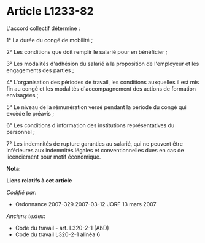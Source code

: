 # Article L1233-82

L'accord collectif détermine :

1° La durée du congé de mobilité ;

2° Les conditions que doit remplir le salarié pour en bénéficier ;

3° Les modalités d'adhésion du salarié à la proposition de l'employeur et les engagements des parties ;

4° L'organisation des périodes de travail, les conditions auxquelles il est mis fin au congé et les modalités
d'accompagnement des actions de formation envisagées ;

5° Le niveau de la rémunération versé pendant la période du congé qui excède le préavis ;

6° Les conditions d'information des institutions représentatives du personnel ;

7° Les indemnités de rupture garanties au salarié, qui ne peuvent être inférieures aux indemnités légales et conventionnelles
dues en cas de licenciement pour motif économique.

**Nota:**



**Liens relatifs à cet article**

_Codifié par_:

  - Ordonnance 2007-329 2007-03-12 JORF 13 mars 2007

_Anciens textes_:

  - Code du travail - art. L320-2-1 (AbD)
  - Code du travail L320-2-1 alinéa 6

